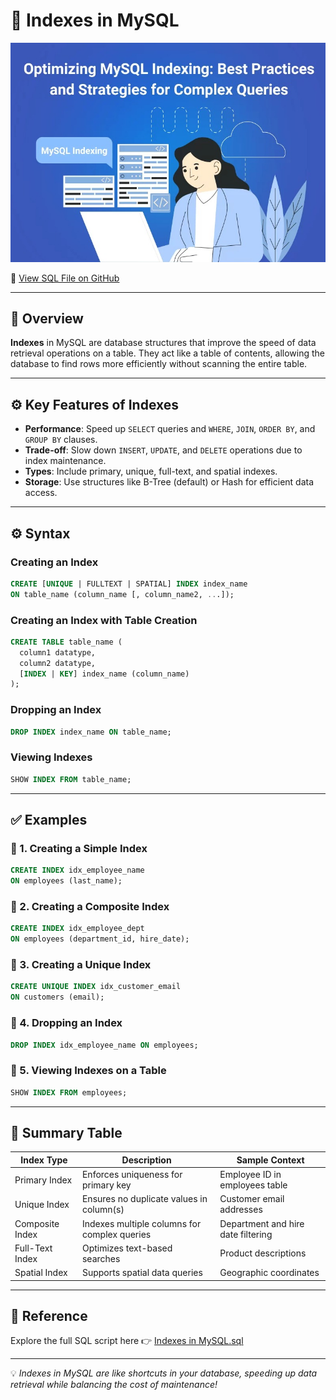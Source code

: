 # 🧠 Indexes in MySQL

<p align="center">
  <img src="https://github.com/jeevan499/SQL/blob/main/7.%20Index/Index.jpg" alt="MySQL Indexes" />
</p>

🔗 [View SQL File on GitHub](https://github.com/jeevan499/SQL/blob/main/7.%20Index/Index.sql)

---

## 📘 Overview

**Indexes** in MySQL are database structures that improve the speed of data retrieval operations on a table. They act like a table of contents, allowing the database to find rows more efficiently without scanning the entire table.

---

## ⚙️ Key Features of Indexes

- **Performance**: Speed up `SELECT` queries and `WHERE`, `JOIN`, `ORDER BY`, and `GROUP BY` clauses.
- **Trade-off**: Slow down `INSERT`, `UPDATE`, and `DELETE` operations due to index maintenance.
- **Types**: Include primary, unique, full-text, and spatial indexes.
- **Storage**: Use structures like B-Tree (default) or Hash for efficient data access.

---

## ⚙️ Syntax

### Creating an Index
```sql
CREATE [UNIQUE | FULLTEXT | SPATIAL] INDEX index_name
ON table_name (column_name [, column_name2, ...]);
```

### Creating an Index with Table Creation
```sql
CREATE TABLE table_name (
  column1 datatype,
  column2 datatype,
  [INDEX | KEY] index_name (column_name)
);
```

### Dropping an Index
```sql
DROP INDEX index_name ON table_name;
```

### Viewing Indexes
```sql
SHOW INDEX FROM table_name;
```

---

## ✅ Examples

### 🔹 1. Creating a Simple Index

```sql
CREATE INDEX idx_employee_name
ON employees (last_name);
```

### 🔹 2. Creating a Composite Index

```sql
CREATE INDEX idx_employee_dept
ON employees (department_id, hire_date);
```

### 🔹 3. Creating a Unique Index

```sql
CREATE UNIQUE INDEX idx_customer_email
ON customers (email);
```

### 🔹 4. Dropping an Index

```sql
DROP INDEX idx_employee_name ON employees;
```

### 🔹 5. Viewing Indexes on a Table

```sql
SHOW INDEX FROM employees;
```

---

## 📎 Summary Table

| Index Type       | Description                                      | Sample Context                     |
|------------------|--------------------------------------------------|------------------------------------|
| Primary Index    | Enforces uniqueness for primary key              | Employee ID in employees table     |
| Unique Index     | Ensures no duplicate values in column(s)         | Customer email addresses           |
| Composite Index  | Indexes multiple columns for complex queries     | Department and hire date filtering |
| Full-Text Index  | Optimizes text-based searches                    | Product descriptions               |
| Spatial Index    | Supports spatial data queries                    | Geographic coordinates             |

---

## 📎 Reference

Explore the full SQL script here 👉 [Indexes in MySQL.sql](https://github.com/jeevan499/SQL/blob/main/7.%20Index/Index.sql)

---

💡 *Indexes in MySQL are like shortcuts in your database, speeding up data retrieval while balancing the cost of maintenance!*
